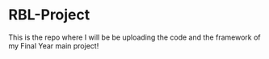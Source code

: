 # RBL-Project

This is the repo where I will be be uploading the code and the framework of my Final Year main project!
